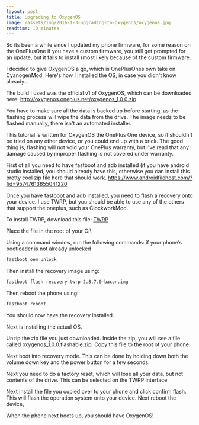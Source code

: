 ```yaml
---
layout: post
title: Upgrading to OxygenOS
image: /assets/img/2016-1-3-upgrading-to-oxygenos/oxygenos.jpg
readtime: 10 minutes
---
```


So its been a while since I updated my phone firmware, for some reason on the OnePlusOne if you have a custom firmware, you still get prompted for an update, but it fails to install (most likely because of the custom firmware.


I decided to give OxygenOS a go, which is OnePlusOnes own take on CyanogenMod. Here's how I installed the OS, in case you didn't know already...


The build I used was the official v1 of OxygenOS, which can be downloaded here:
http://oxygenos.oneplus.net/oxygenos_1.0.0.zip


You have to make sure all the data is backed up before starting, as the flashing process will wipe the data from the drive. The image needs to be flashed manually, there isn't an automated installer.


This tutorial is written for OxygenOS the OnePlus One device, so it shouldn't be tried on any other device, or you could end up with a brick. The good thing is, flashing will not void your OnePlus warranty, but I've read that any damage caused by improper flashing is not covered under warranty.


First of all you need to have fastboot and adb installed (if you have android studio installed, you should already have this, otherwise you can install this pretty cool zip file here that should work.
https://www.androidfilehost.com/?fid=95747613655041220


Once you have fastboot and adb installed, you need to flash a recovery onto your device. I use TWRP, but you should be able to use any of the others that support the oneplus, such as ClockworkMod.


To install TWRP, download this file:
[TWRP](https://dl.twrp.me/bacon/)


Place the file in the root of your C:\


Using a command window, run the following commands:
if your phone’s bootloader is not already unlocked
```bash
fastboot oem unlock
```

Then install the recovery image using:
```bash
fastboot flash recovery twrp-2.8.7.0-bacon.img
```

Then reboot the phone using:
```bash
fastboot reboot
```

You should now have the recovery installed.


Next is installing the actual OS.


Unzip the zip file you just downloaded. Inside the zip, you will see a file called oxygenos_1.0.0.flashable.zip. Copy this file to the root of your phone.


Next boot into recovery mode. This can be done by holding down both the volume down key and the power button for a few seconds.


Next you need to do a factory reset, which will lose all your data, but not contents of the drive. This can be selected on the TWRP interface


Next install the file you copied over to your phone and click confirm flash. This will flash the operation system onto your device. Next reboot the device,


When the phone next boots up, you should have OxygenOS!
